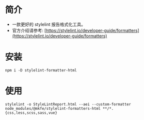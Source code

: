# 简介

-   一款更好的 stylelint 报告格式化工具。
-   官方介绍请参考: [https://stylelint.io/developer-guide/formatters](https://stylelint.io/developer-guide/formatters)

# 安装

```
npm i -D stylelint-formatter-html
```

# 使用

```
stylelint -o StyleLintReport.html --aei --custom-formatter node_modules/@mkfe/stylelint-formatters-html **/*.{css,less,scss,sass,vue}
```
